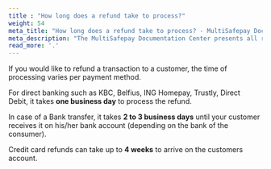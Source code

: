 ```yaml
---
title : "How long does a refund take to process?"
weight: 54
meta_title: "How long does a refund take to process? - MultiSafepay Docs"
meta_description: "The MultiSafepay Documentation Center presents all relevant information about our Plugins and API. You can also find support pages for Payment Methods, Tools and General Questions as well as the contact details of our Support and Integration Teams."
read_more: '.'
---
```


If you would like to refund a transaction to a customer, the time of processing varies per payment method.

For direct banking such as KBC, Belfius, ING Homepay, Trustly, Direct Debit, it takes __one business day__ to process the refund. 

In case of a Bank transfer, it takes __2 to 3 business days__ until your customer receives it on his/her bank account (depending on the bank of the consumer).

Credit card refunds can take up to __4 weeks__ to arrive on the customers account. 